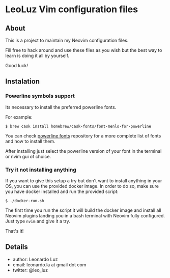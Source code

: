 LeoLuz Vim configuration files
======================================

About
-----

This is a project to maintain my Neovim configuration files.

Fill free to hack around and use these files as you wish but the best way to learn is doing it all by yourself.

Good luck!

Instalation
-----------

### Powerline symbols support

Its necessary to install the preferred powerline fonts. 

For example:

    $ brew cask install homebrew/cask-fonts/font-menlo-for-powerline

You can check [powerline fonts](https://github.com/powerline/fonts) repository for a more complete list of fonts and how to install them.

After installing just select the powerline version of your font in the terminal or nvim gui of choice.

### Try it not installing anything

If you want to give this setup a try but don't want to install anything in your OS, you can use the provided docker image. In order to do so, make sure you have docker installed and run the provided script:

    $ ./docker-run.sh

The first time you run the script it will build the docker image and install all Neovim plugins landing you in a bash terminal with Neovim fully configured. Just type `nvim` and give it a try.

That's it!

Details
-------

* author: Leonardo Luz
* email: leonardo.la at gmail dot com
* twitter: @leo_luz
